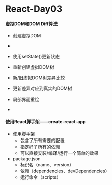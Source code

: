 # React-Day03



#### 虚拟DOM和DOM Diff算法

- 创建虚拟DOM
- 
- 使用setState()更新状态
- 重新创建虚拟DOM树
- 新/旧虚拟DOM树差异比较
- 更新差异对应到真实的DOM树
- 局部界面重绘

- 



#### 使用React脚手架——create-react-app

- 使用脚手架
  - 包含了所有需要的配置
  - 指定好了所有的依赖
  - 可以直接安装/编译/运行一个简单的效果
- package.json
  - 标识名（name、version）
  - 依赖（dependencies、devDependencies）
  - 运行命令（scripts）

